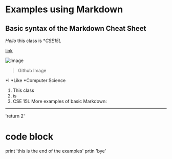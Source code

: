 # Examples using Markdown 
## Basic syntax of the Markdown Cheat Sheet 
*Hello* this class is **CSE15L*

[link](https://kryptix3k.github.io/cse15l-lab-reports/)

![Image](https://upload.wikimedia.org/wikipedia/commons/thumb/9/91/Octicons-mark-github.svg/2048px-Octicons-mark-github.svg.png)

> Github Image 

*I 
*Like 
*Computer Science

1. This class 
2. is 
3. CSE 15L
More examples of basic Markdown:

---
'return 2'
# code block
print 'this is the end of the examples'
prtin 'bye'
